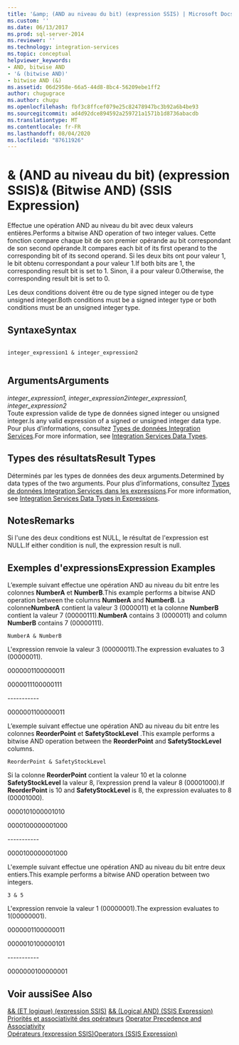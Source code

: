 ```yaml
---
title: '&amp; (AND au niveau du bit) (expression SSIS) | Microsoft Docs'
ms.custom: ''
ms.date: 06/13/2017
ms.prod: sql-server-2014
ms.reviewer: ''
ms.technology: integration-services
ms.topic: conceptual
helpviewer_keywords:
- AND, bitwise AND
- '& (bitwise AND)'
- bitwise AND (&)
ms.assetid: 06d2958e-66a5-44d8-8bc4-56209ebe1ff2
author: chugugrace
ms.author: chugu
ms.openlocfilehash: fbf3c8ffcef079e25c82478947bc3b92a6b4be93
ms.sourcegitcommit: ad4d92dce894592a259721a1571b1d8736abacdb
ms.translationtype: MT
ms.contentlocale: fr-FR
ms.lasthandoff: 08/04/2020
ms.locfileid: "87611926"
---
```

# <a name="amp-bitwise-and-ssis-expression"></a><span data-ttu-id="121dc-102">&amp; (AND au niveau du bit) (expression SSIS)</span><span class="sxs-lookup"><span data-stu-id="121dc-102">&amp; (Bitwise AND) (SSIS Expression)</span></span>
  <span data-ttu-id="121dc-103">Effectue une opération AND au niveau du bit avec deux valeurs entières.</span><span class="sxs-lookup"><span data-stu-id="121dc-103">Performs a bitwise AND operation of two integer values.</span></span> <span data-ttu-id="121dc-104">Cette fonction compare chaque bit de son premier opérande au bit correspondant de son second opérande.</span><span class="sxs-lookup"><span data-stu-id="121dc-104">It compares each bit of its first operand to the corresponding bit of its second operand.</span></span> <span data-ttu-id="121dc-105">Si les deux bits ont pour valeur 1, le bit obtenu correspondant a pour valeur 1.</span><span class="sxs-lookup"><span data-stu-id="121dc-105">If both bits are 1, the corresponding result bit is set to 1.</span></span> <span data-ttu-id="121dc-106">Sinon, il a pour valeur 0.</span><span class="sxs-lookup"><span data-stu-id="121dc-106">Otherwise, the corresponding result bit is set to 0.</span></span>  
  
 <span data-ttu-id="121dc-107">Les deux conditions doivent être ou de type signed integer ou de type unsigned integer.</span><span class="sxs-lookup"><span data-stu-id="121dc-107">Both conditions must be a signed integer type or both conditions must be an unsigned integer type.</span></span>  
  
## <a name="syntax"></a><span data-ttu-id="121dc-108">Syntaxe</span><span class="sxs-lookup"><span data-stu-id="121dc-108">Syntax</span></span>  
  
```  
  
integer_expression1 & integer_expression2  
  
```  
  
## <a name="arguments"></a><span data-ttu-id="121dc-109">Arguments</span><span class="sxs-lookup"><span data-stu-id="121dc-109">Arguments</span></span>  
 <span data-ttu-id="121dc-110">*integer_expression1, integer_expression2*</span><span class="sxs-lookup"><span data-stu-id="121dc-110">*integer_expression1, integer_expression2*</span></span>  
 <span data-ttu-id="121dc-111">Toute expression valide de type de données signed integer ou unsigned integer.</span><span class="sxs-lookup"><span data-stu-id="121dc-111">Is any valid expression of a signed or unsigned integer data type.</span></span> <span data-ttu-id="121dc-112">Pour plus d’informations, consultez [Types de données Integration Services](../data-flow/integration-services-data-types.md).</span><span class="sxs-lookup"><span data-stu-id="121dc-112">For more information, see [Integration Services Data Types](../data-flow/integration-services-data-types.md).</span></span>  
  
## <a name="result-types"></a><span data-ttu-id="121dc-113">Types des résultats</span><span class="sxs-lookup"><span data-stu-id="121dc-113">Result Types</span></span>  
 <span data-ttu-id="121dc-114">Déterminés par les types de données des deux arguments.</span><span class="sxs-lookup"><span data-stu-id="121dc-114">Determined by data types of the two arguments.</span></span> <span data-ttu-id="121dc-115">Pour plus d’informations, consultez [Types de données Integration Services dans les expressions](integration-services-data-types-in-expressions.md).</span><span class="sxs-lookup"><span data-stu-id="121dc-115">For more information, see [Integration Services Data Types in Expressions](integration-services-data-types-in-expressions.md).</span></span>  
  
## <a name="remarks"></a><span data-ttu-id="121dc-116">Notes</span><span class="sxs-lookup"><span data-stu-id="121dc-116">Remarks</span></span>  
 <span data-ttu-id="121dc-117">Si l'une des deux conditions est NULL, le résultat de l'expression est NULL.</span><span class="sxs-lookup"><span data-stu-id="121dc-117">If either condition is null, the expression result is null.</span></span>  
  
## <a name="expression-examples"></a><span data-ttu-id="121dc-118">Exemples d'expressions</span><span class="sxs-lookup"><span data-stu-id="121dc-118">Expression Examples</span></span>  
 <span data-ttu-id="121dc-119">L’exemple suivant effectue une opération AND au niveau du bit entre les colonnes **NumberA** et **NumberB**.</span><span class="sxs-lookup"><span data-stu-id="121dc-119">This example performs a bitwise AND operation between the columns **NumberA** and **NumberB**.</span></span> <span data-ttu-id="121dc-120">La colonne**NumberA** contient la valeur 3 (0000011) et la colonne **NumberB** contient la valeur 7 (00000111).</span><span class="sxs-lookup"><span data-stu-id="121dc-120">**NumberA** contains 3 (0000011) and column **NumberB** contains 7 (00000111).</span></span>  
  
```  
NumberA & NumberB  
```  
  
 <span data-ttu-id="121dc-121">L'expression renvoie la valeur 3 (00000011).</span><span class="sxs-lookup"><span data-stu-id="121dc-121">The expression evaluates to 3 (00000011).</span></span>  
  
 <span data-ttu-id="121dc-122">00000011</span><span class="sxs-lookup"><span data-stu-id="121dc-122">00000011</span></span>  
  
 <span data-ttu-id="121dc-123">00000111</span><span class="sxs-lookup"><span data-stu-id="121dc-123">00000111</span></span>  
  
 ----------\-  
  
 <span data-ttu-id="121dc-124">00000011</span><span class="sxs-lookup"><span data-stu-id="121dc-124">00000011</span></span>  
  
 <span data-ttu-id="121dc-125">L’exemple suivant effectue une opération AND au niveau du bit entre les colonnes **ReorderPoint** et **SafetyStockLevel** .</span><span class="sxs-lookup"><span data-stu-id="121dc-125">This example performs a bitwise AND operation between the **ReorderPoint** and **SafetyStockLevel** columns.</span></span>  
  
```  
ReorderPoint & SafetyStockLevel  
```  
  
 <span data-ttu-id="121dc-126">Si la colonne **ReorderPoint** contient la valeur 10 et la colonne **SafetyStockLevel** la valeur 8, l’expression prend la valeur 8 (00001000).</span><span class="sxs-lookup"><span data-stu-id="121dc-126">If **ReorderPoint** is 10 and **SafetyStockLevel** is 8, the expression evaluates to 8 (00001000).</span></span>  
  
 <span data-ttu-id="121dc-127">00001010</span><span class="sxs-lookup"><span data-stu-id="121dc-127">00001010</span></span>  
  
 <span data-ttu-id="121dc-128">00001000</span><span class="sxs-lookup"><span data-stu-id="121dc-128">00001000</span></span>  
  
 ----------\-  
  
 <span data-ttu-id="121dc-129">00001000</span><span class="sxs-lookup"><span data-stu-id="121dc-129">00001000</span></span>  
  
 <span data-ttu-id="121dc-130">L'exemple suivant effectue une opération AND au niveau du bit entre deux entiers.</span><span class="sxs-lookup"><span data-stu-id="121dc-130">This example performs a bitwise AND operation between two integers.</span></span>  
  
```  
3 & 5   
```  
  
 <span data-ttu-id="121dc-131">L'expression renvoie la valeur 1 (00000001).</span><span class="sxs-lookup"><span data-stu-id="121dc-131">The expression evaluates to 1(00000001).</span></span>  
  
 <span data-ttu-id="121dc-132">00000011</span><span class="sxs-lookup"><span data-stu-id="121dc-132">00000011</span></span>  
  
 <span data-ttu-id="121dc-133">00000101</span><span class="sxs-lookup"><span data-stu-id="121dc-133">00000101</span></span>  
  
 ----------\-  
  
 <span data-ttu-id="121dc-134">00000001</span><span class="sxs-lookup"><span data-stu-id="121dc-134">00000001</span></span>  
  
## <a name="see-also"></a><span data-ttu-id="121dc-135">Voir aussi</span><span class="sxs-lookup"><span data-stu-id="121dc-135">See Also</span></span>  
 <span data-ttu-id="121dc-136">[&& &#40;ET logique&#41; &#40;expression SSIS&#41;](logical-and-ssis-expression.md) </span><span class="sxs-lookup"><span data-stu-id="121dc-136">[&& &#40;Logical AND&#41; &#40;SSIS Expression&#41;](logical-and-ssis-expression.md) </span></span>  
 <span data-ttu-id="121dc-137">[Priorités et associativité des opérateurs](operator-precedence-and-associativity.md) </span><span class="sxs-lookup"><span data-stu-id="121dc-137">[Operator Precedence and Associativity](operator-precedence-and-associativity.md) </span></span>  
 [<span data-ttu-id="121dc-138">Opérateurs &#40;expression SSIS&#41;</span><span class="sxs-lookup"><span data-stu-id="121dc-138">Operators &#40;SSIS Expression&#41;</span></span>](operators-ssis-expression.md)  
  
  

